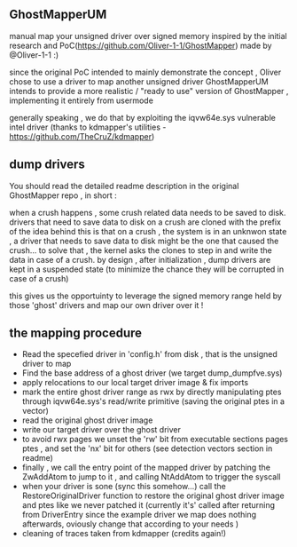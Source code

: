 ## GhostMapperUM
manual map your unsigned driver over signed memory 
inspired by the initial research and PoC(https://github.com/Oliver-1-1/GhostMapper) made by @Oliver-1-1 :) 

since the original PoC intended to mainly demonstrate the concept , Oliver chose to use a driver to map another unsigned driver 
GhostMapperUM intends to provide a more realistic / "ready to use" version of GhostMapper , implementing it entirely from usermode

generally speaking , we do that by exploiting the iqvw64e.sys vulnerable intel driver (thanks to kdmapper's utilities - https://github.com/TheCruZ/kdmapper) 

## dump drivers 
You should read the detailed readme description in the original GhostMapper repo , in short : 

when a crush happens , some crush related data needs to be saved to disk. 
drivers that need to save data to disk on a crush are cloned with the prefix of 
the idea behind this is that on a crush , the system is in an unknwon state , a driver that needs to save data to disk might be the one that caused the crush...
to solve that , the kernel asks the clones to step in and write the data in case of a crush. 
by design , after initialization , dump drivers are kept in a suspended state (to minimize the chance they will be corrupted in case of a crush) 

this gives us the opportuinty to leverage the signed memory range held by those 'ghost' drivers and map our own driver over it !  

## the mapping procedure 
* Read the specefied driver in 'config.h' from disk , that is the unsigned driver to map 
* Find the base address of a ghost driver (we target dump_dumpfve.sys)
* apply relocations to our local target driver image & fix imports
* mark the entire ghost driver range as rwx by directly manipulating ptes through iqvw64e.sys's read/write primitive (saving the original ptes in a vector) 
* read the original ghost driver image
* write our target driver over the ghost driver
* to avoid rwx pages we unset the 'rw' bit from executable sections pages ptes , and set the 'nx' bit for others (see detection vectors section in readme)
* finally , we call the entry point of the mapped driver by patching the ZwAddAtom to jump to it , and calling NtAddAtom to trigger the syscall
* when your driver is sone (sync this somehow...) call the RestoreOriginalDriver function to restore the original ghost driver image and ptes like we never patched it (currently it's' called after returning from DriverEntry since the example driver we map does nothing afterwards, oviously change that according to your needs )
* cleaning of traces taken from kdmapper (credits again!) 
